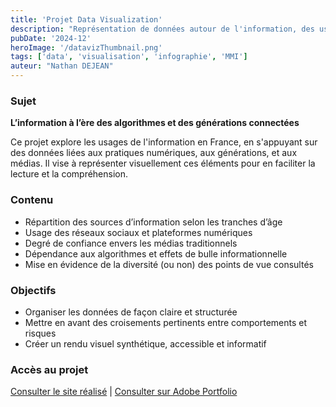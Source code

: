 ```yaml
---
title: 'Projet Data Visualization'
description: "Représentation de données autour de l'information, des usages numériques et des logiques algorithmiques"
pubDate: '2024-12'
heroImage: '/datavizThumbnail.png'
tags: ['data', 'visualisation', 'infographie', 'MMI']
auteur: "Nathan DEJEAN"
---
```


### Sujet

**L’information à l’ère des algorithmes et des générations connectées**

Ce projet explore les usages de l'information en France, en s'appuyant sur des données liées aux pratiques numériques, aux générations, et aux médias. Il vise à représenter visuellement ces éléments pour en faciliter la lecture et la compréhension.

### Contenu

- Répartition des sources d’information selon les tranches d’âge
- Usage des réseaux sociaux et plateformes numériques
- Degré de confiance envers les médias traditionnels
- Dépendance aux algorithmes et effets de bulle informationnelle
- Mise en évidence de la diversité (ou non) des points de vue consultés

### Objectifs

- Organiser les données de façon claire et structurée
- Mettre en avant des croisements pertinents entre comportements et risques
- Créer un rendu visuel synthétique, accessible et informatif

### Accès au projet

[Consulter le site réalisé](https://nath-dejean.github.io/SAe3Crea03-main/) | [Consulter sur Adobe Portfolio](https://nathandejean.myportfolio.com/projet-data-visualization)